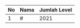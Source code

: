| No | Nama            | Jumlah Level |
|----|-----------------|--------------|
| 1  | #    |    2021        |
